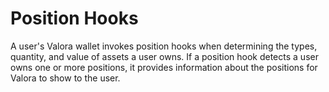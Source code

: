 # Position Hooks

A user's Valora wallet invokes position hooks when determining the
types, quantity, and value of assets a user owns. If a position hook
detects a user owns one or more positions, it provides information about the
positions for Valora to show to the user.

